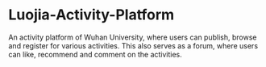 # Luojia-Activity-Platform
An activity platform of Wuhan University, where users can publish, browse and register for various activities. This also serves as a forum, where users can like, recommend and comment on the activities.
